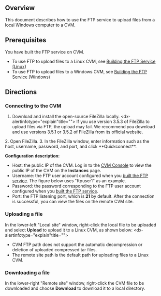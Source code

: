## Overview

This document describes how to use the FTP service to upload files from a local Windows computer to a CVM.

## Prerequisites

You have built the FTP service on CVM.
- To use FTP to upload files to a Linux CVM, see [Building the FTP Service (Linux)](https://intl.cloud.tencent.com/document/product/213/10912)
- To use FTP to upload files to a Windows CVM, see [Building the FTP Service (Windows)](https://intl.cloud.tencent.com/document/product/213/10414)


## Directions

### Connecting to the CVM
1. Download and install the open-source FileZilla locally.
<dx-alertinfotype="explain"title="">
If you use version 3.5.3 of FileZilla to upload files via FTP, the upload may fail. We recommend you download and use versions 3.5.1 or 3.5.2 of FileZilla from its official website.
</dx-alert>
2. Open FileZilla.
3. In the FileZilla window, enter information such as the host, username, password, and port, and click **Quickconnect**.

**Configuration description:**
 - Host: the public IP of the CVM. Log in to the [CVM Console](https://console.cloud.tencent.com/cvm) to view the public IP of the CVM on the **Instances** page.
 - Username: the FTP user account configured when you [built the FTP service](https://intl.cloud.tencent.com/document/product/213/10912). The figure below uses "ftpuser1" as an example.
 - Password: the password corresponding to the FTP user account configured when you [built the FTP service](https://intl.cloud.tencent.com/document/product/213/10912).
 - Port: the FTP listening port, which is **21** by default.
After the connection is successful, you can view the files on the remote CVM site.

### Uploading a file
In the lower-left "Local site" window, right-click the local file to be uploaded and select **Upload** to upload it to a Linux CVM, as shown below:
<dx-alertinfotype="explain"title="">
- CVM FTP path does not support the automatic decompression or deletion of uploaded compressed tar files.
- The remote site path is the default path for uploading files to a Linux CVM.
</dx-alert>

### Downloading a file
In the lower-right "Remote site" window, right-click the CVM file to be downloaded and choose **Download** to download it to a local directory.


